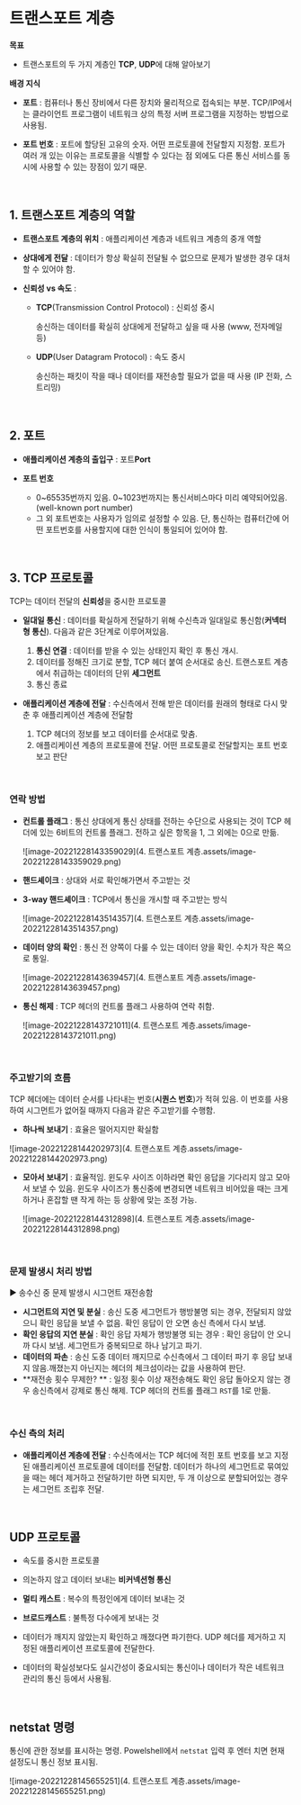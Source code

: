 # 트랜스포트 계층

**목표**

- 트랜스포트의 두 가지 계층인 **TCP**, **UDP**에 대해 알아보기

**배경 지식**

- **포트** : 컴퓨터나 통신 장비에서 다른 장치와 물리적으로 접속되는 부분. TCP/IP에서는 클라이언트 프로그램이 네트워크 상의 특정 서버 프로그램을 지정하는 방법으로 사용됨.

- **포트 번호** : 포트에 할당된 고유의 숫자. 어떤 프로토콜에 전달할지 지정함. 포트가 여러 개 있는 이유는 프로토콜을 식별할 수 있다는 점 외에도 다른 통신 서비스를 동시에 사용할 수 있는 장점이 있기 때문.

</br>

## 1. 트랜스포트 계층의 역할

- **트랜스포트 계층의 위치** : 애플리케이션 계층과 네트워크 계층의 중개 역할

- **상대에게 전달** : 데이터가 항상 확실히 전달될 수 없으므로 문제가 발생한 경우 대처할 수 있어야 함.

- **신뢰성 vs 속도** : 

  - **TCP**(Transmission Control Protocol) : 신뢰성 중시

    송신하는 데이터를 확실히 상대에게 전달하고 싶을 때 사용 (www, 전자메일 등)

  - **UDP**(User Datagram Protocol) : 속도 중시

    송신하는 패킷이 작을 때나 데이터를 재전송할 필요가 없을 때 사용 (IP 전화, 스트리밍)

</br>

## 2. 포트

- **애플리케이션 계층의 출입구** : 포트**Port**

- **포트 번호** 
  - 0~65535번까지 있음. 0~1023번까지는 통신서비스마다 미리 예약되어있음.(well-known port number)
  - 그 외 포트번호는 사용자가 임의로 설정할 수 있음. 단, 통신하는 컴퓨터간에 어떤 포트번호를 사용할지에 대한 인식이 통일되어 있어야 함.

</br>

## 3. TCP 프로토콜

TCP는 데이터 전달의 **신뢰성**을 중시한 프로토콜

- **일대일 통신** : 데이터를 확실하게 전달하기 위해 수신측과 일대일로 통신함(**커넥터형 통신**). 다음과 같은 3단계로 이루어져있음.
  1. **통신 연결** : 데이터를 받을 수 있는 상태인지 확인 후 통신 개시. 
  2. 데이터를 정해진 크기로 분할, TCP 헤더 붙여 순서대로 송신. 
     트랜스포트 계층에서 취급하는 데이터의 단위 **세그먼트**
  3. 통신 종료

- **애플리케이션 계층에 전달** : 수신측에서 전해 받은 데이터를 원래의 형태로 다시 맞춘 후 애플리케이션 계층에 전달함
  1. TCP 헤더의 정보를 보고 데이터를 순서대로 맞춤.
  2. 애플리케이션 계층의 프로토콜에 전달. 어떤 프로토콜로 전달할지는 포트 번호 보고 판단

</br>

### 연락 방법

- **컨트롤 플래그** : 통신 상대에게 통신 상태를 전하는 수단으로 사용되는 것이 TCP 헤더에 있는 6비트의 컨트롤 플래그. 전하고 싶은 항목을 1, 그 외에는 0으로  만듦.

  ![image-20221228143359029](4. 트랜스포트 계층.assets/image-20221228143359029.png)

- **핸드셰이크** : 상대와 서로 확인해가면서 주고받는 것

- **3-way 핸드셰이크** : TCP에서 통신을 개시할 때 주고받는 방식

  ![image-20221228143514357](4. 트랜스포트 계층.assets/image-20221228143514357.png)

- **데이터 양의 확인** : 통신 전 양쪽이 다룰 수 있는 데이터 양을 확인. 수치가 작은 쪽으로 통일.

  ![image-20221228143639457](4. 트랜스포트 계층.assets/image-20221228143639457.png)

- **통신 해제** : TCP 헤더의 컨트롤 플래그 사용하여 연락 취함.

  ![image-20221228143721011](4. 트랜스포트 계층.assets/image-20221228143721011.png)

</br>

### 주고받기의 흐름

TCP 헤더에는 데이터 순서를 나타내는 번호(**시퀀스 번호**)가 적혀 있음. 이 번호를 사용하여 시그먼트가 없어질 때까지 다음과 같은 주고받기를 수행함.

- **하나씩 보내기** : 효율은 떨어지지만 확실함

![image-20221228144202973](4. 트랜스포트 계층.assets/image-20221228144202973.png)

- **모아서 보내기** : 효율적임. 윈도우 사이즈 이하라면 확인 응답을 기다리지 않고 모아서 보낼 수 있음. 윈도우 사이즈가 통신중에 변경되면 네트워크 비어있을 때는 크게 하거나 혼잡할 땐 작게 하는 등 상황에 맞는 조정 가능.

  ![image-20221228144312898](4. 트랜스포트 계층.assets/image-20221228144312898.png)

</br>

### 문제 발생시 처리 방법

:arrow_forward: 송수신 중 문제 발생시 시그먼트 재전송함

- **시그먼트의 지연 및 분실** : 송신 도중 세그먼트가 행방불명 되는 경우, 전달되지 않았으니 확인 응답을 보낼 수 없음. 확인 응답이 안 오면 송신 측에서 다시 보냄.
- **확인 응답의 지연 분실** : 확인 응답 자체가 행방불명 되는 경우 : 확인 응답이 안 오니까 다시 보냄. 세그먼트가 중복되므로 하나 남기고 파기.
- **데이터의 파손** : 송신 도중 데이터 깨지므로 수신측에서 그 데이터 파기 후 응답 보내지 않음.깨졌는지 아닌지는 헤더의 체크섬이라는 값을 사용하여 판단.
- **재전송 횟수 무제한? ** : 일정 횟수 이상 재전송해도 확인 응답 돌아오지 않는 경우 송신측에서 강제로 통신 해제. TCP 헤더의 컨트롤 플래그 `RST`를 1로 만듦.

</br>

### 수신 측의 처리

- **애플리케이션 계층에 전달** : 수신측에서는 TCP 헤더에 적힌 포트 번호를 보고 지정된 애플리케이션 프로토콜에 데이터를 전달함. 데이터가 하나의 세그먼트로 묶여있을 때는 헤더 제거하고 전달하기만 하면 되지만, 두 개 이상으로 분할되어있는 경우는 세그먼트 조립후 전달. 

</br>

## UDP 프로토콜

- 속도를 중시한 프로토콜

- 의논하지 않고 데이터 보내는  **비커넥션형 통신**

- **멀티 캐스트** : 복수의 특정인에게 데이터 보내는 것
- **브로드캐스트** : 불특정 다수에게 보내는 것

- 데이터가 깨지지 않았는지 확인하고 깨졌다면 파기한다. UDP 헤더를 제거하고 지정된 애플리케이션 프로토콜에 전달한다.
- 데이터의 확실성보다도 실시간성이 중요시되는 통신이나 데이터가 작은 네트워크 관리의 통신 등에서 사용됨.

</br>

## netstat 명령

통신에 관한 정보를 표시하는 명령. Powelshell에서 `netstat` 입력 후 엔터 치면 현재 설정도니 통신 정보 표시됨. 

![image-20221228145655251](4. 트랜스포트 계층.assets/image-20221228145655251.png)